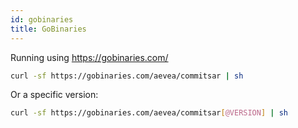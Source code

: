 ```yaml
---
id: gobinaries
title: GoBinaries
---
```


Running using https://gobinaries.com/

```sh
curl -sf https://gobinaries.com/aevea/commitsar | sh
```

Or a specific version:
```sh
curl -sf https://gobinaries.com/aevea/commitsar[@VERSION] | sh
```

